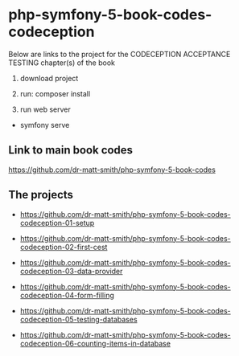 # php-symfony-5-book-codes-codeception

Below are links to the project for the CODECEPTION ACCEPTANCE TESTING chapter(s) of the book

1. download project

1. run: composer install

1. run web server

  - symfony serve

## Link to main book codes

https://github.com/dr-matt-smith/php-symfony-5-book-codes

## The projects

- https://github.com/dr-matt-smith/php-symfony-5-book-codes-codeception-01-setup

- https://github.com/dr-matt-smith/php-symfony-5-book-codes-codeception-02-first-cest

- https://github.com/dr-matt-smith/php-symfony-5-book-codes-codeception-03-data-provider

- https://github.com/dr-matt-smith/php-symfony-5-book-codes-codeception-04-form-filling

- https://github.com/dr-matt-smith/php-symfony-5-book-codes-codeception-05-testing-databases

- https://github.com/dr-matt-smith/php-symfony-5-book-codes-codeception-06-counting-items-in-database




